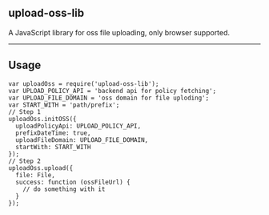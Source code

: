 ## upload-oss-lib
A JavaScript library for oss file uploading, only browser supported.

----
## Usage
    var uploadOss = require('upload-oss-lib');
    var UPLOAD_POLICY_API = 'backend api for policy fetching';
    var UPLOAD_FILE_DOMAIN = 'oss domain for file uploding';
    var START_WITH = 'path/prefix';
    // Step 1
    uploadOss.initOSS({
      uploadPolicyApi: UPLOAD_POLICY_API,
      prefixDateTime: true,
      uploadFileDomain: UPLOAD_FILE_DOMAIN,
      startWith: START_WITH
    });
    // Step 2
    uploadOss.upload({
      file: File,
      success: function (ossFileUrl) {
        // do something with it
      }
    });